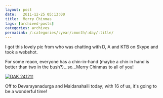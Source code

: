 ```yaml
---
layout: post
date:	2011-12-25 05:13:00
title:  Merry Chinmas
tags: [archived-posts]
categories: archives
permalink: /:categories/:year/:month/:day/:title/
---
```

I got this lovely pic from <lj user="itsalouwelylife"> who was chatting with D, A and KTB on Skype and took a webshot.


For some reaon, everyone has a chin-in-hand (maybe a chin in hand is better than two in the bush?)...so...Merry Chinmas to all of you!


<a href="http://s1142.photobucket.com/albums/n611/allsrtspctrs/?action=view&amp;current=toocute.jpg" target="_blank"><img src="http://i1142.photobucket.com/albums/n611/allsrtspctrs/toocute.jpg" border="0" alt="DAK 241211"></a>


Off to Devarayanadurga and Maidanahalli today; with 16 of us, it's going to be a wonderful time!
